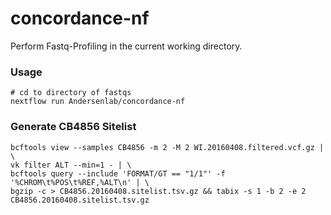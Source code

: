 # concordance-nf

Perform Fastq-Profiling in the current working directory.

### Usage

```
# cd to directory of fastqs
nextflow run Andersenlab/concordance-nf
```

### Generate CB4856 Sitelist
```
bcftools view --samples CB4856 -m 2 -M 2 WI.20160408.filtered.vcf.gz | \
vk filter ALT --min=1 - | \
bcftools query --include 'FORMAT/GT == "1/1"' -f '%CHROM\t%POS\t%REF,%ALT\n' | \
bgzip -c > CB4856.20160408.sitelist.tsv.gz && tabix -s 1 -b 2 -e 2 CB4856.20160408.sitelist.tsv.gz
```

